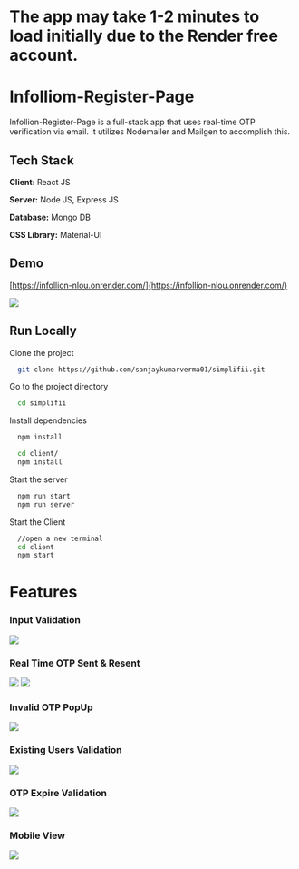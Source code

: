 # The app may take 1-2 minutes to load initially due to the Render free account.
# Infolliom-Register-Page

Infollion-Register-Page is a full-stack app that uses real-time OTP verification via email. It utilizes Nodemailer and Mailgen to accomplish this.

## Tech Stack

**Client:** React JS

**Server:** Node JS, Express JS

**Database:** Mongo DB

**CSS Library:** Material-UI
  
## Demo

[https://infollion-nlou.onrender.com/](https://infollion-nlou.onrender.com/)

![](https://github.com/sanjaykumarverma01/simplifii/blob/main/Screenshots/landing_page.png)
## Run Locally

Clone the project

```bash
  git clone https://github.com/sanjaykumarverma01/simplifii.git
```

Go to the project directory

```bash
  cd simplifii
```

Install dependencies

```bash
  npm install
```

```bash
  cd client/
  npm install
```

Start the server

```bash
  npm run start
  npm run server
```
Start the Client

```bash
  //open a new terminal
  cd client
  npm start
```

  
# Features

### Input Validation
![](https://github.com/sanjaykumarverma01/simplifii/blob/main/Screenshots/validationAdded.png)
### Real Time OTP Sent & Resent
![](https://github.com/sanjaykumarverma01/simplifii/blob/main/Screenshots/sentOtp.png)
![](https://github.com/sanjaykumarverma01/simplifii/blob/main/Screenshots/resendOtp.png)
### Invalid OTP PopUp
![](https://github.com/sanjaykumarverma01/simplifii/blob/main/Screenshots/InvalidOtp.png)
### Existing Users Validation
![](https://github.com/sanjaykumarverma01/simplifii/blob/main/Screenshots/existingUser.png)
### OTP Expire Validation
![](https://github.com/sanjaykumarverma01/simplifii/blob/main/Screenshots/otpExpire.png)
### Mobile View
![](https://github.com/sanjaykumarverma01/simplifii/blob/main/Screenshots/Mobile%20View.png)

